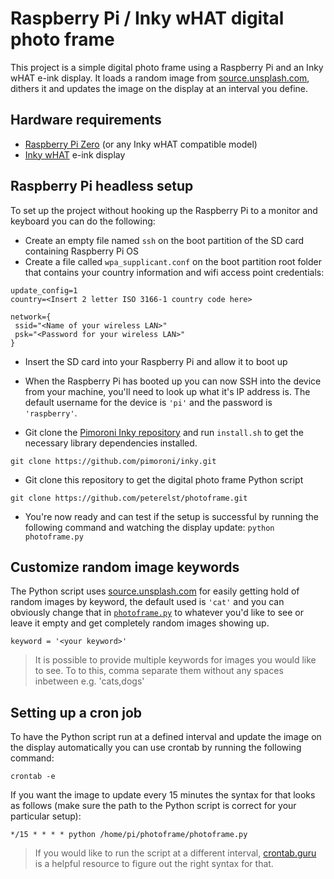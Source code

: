 # Raspberry Pi / Inky wHAT digital photo frame

This project is a simple digital photo frame using a Raspberry Pi and an Inky wHAT e-ink display. It loads a random image from [source.unsplash.com](https://source.unsplash.com/), dithers it and updates the image on the display at an interval you define.

## Hardware requirements

* [Raspberry Pi Zero](https://shop.pimoroni.com/products/raspberry-pi-zero) (or any Inky wHAT compatible model)
* [Inky wHAT](https://shop.pimoroni.com/products/inky-what) e-ink display

## Raspberry Pi headless setup

To set up the project without hooking up the Raspberry Pi to a monitor and keyboard you can do the following:

* Create an empty file named `ssh` on the boot partition of the SD card containing Raspberry Pi OS
* Create a file called `wpa_supplicant.conf` on the boot partition root folder that contains your country information and wifi access point credentials:

```ctrl_interface=DIR=/var/run/wpa_supplicant GROUP=netdev
update_config=1
country=<Insert 2 letter ISO 3166-1 country code here>

network={
 ssid="<Name of your wireless LAN>"
 psk="<Password for your wireless LAN>"
}
```

* Insert the SD card into your Raspberry Pi and allow it to boot up
* When the Raspberry Pi has booted up you can now SSH into the device from your machine, you'll need to look up what it's IP address is. The default username for the device is `'pi'` and the password is `'raspberry'`.

* Git clone the [Pimoroni Inky repository](https://github.com/pimoroni/inky) and run `install.sh` to get the necessary library dependencies installed.
```
git clone https://github.com/pimoroni/inky.git
```
* Git clone this repository to get the digital photo frame Python script
```
git clone https://github.com/peterelst/photoframe.git
```
* You're now ready and can test if the setup is successful by running the following command and watching the display update: `python photoframe.py`


## Customize random image keywords

The Python script uses [source.unsplash.com](https://source.unsplash.com/) for easily getting hold of random images by keyword, the default used is `'cat'` and you can obviously change that in [`photoframe.py`](https://github.com/peterelst/photoframe/blob/master/photoframe.py#L8) to whatever you'd like to see or leave it empty and get completely random images showing up.
```
keyword = '<your keyword>'
```
> It is possible to provide multiple keywords for images you would like to see. To to this, comma separate them without any spaces inbetween e.g. 'cats,dogs'

## Setting up a cron job

To have the Python script run at a defined interval and update the image on the display automatically you can use crontab by running the following command:
```
crontab -e
```
If you want the image to update every 15 minutes the syntax for that looks as follows (make sure the path to the Python script is correct for your particular setup):
```
*/15 * * * * python /home/pi/photoframe/photoframe.py
```

> If you would like to run the script at a different interval, [crontab.guru](https://crontab.guru/) is a helpful resource to figure out the right syntax for that.
